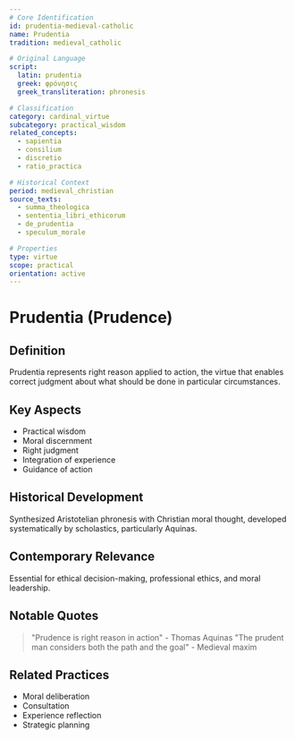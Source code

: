```yaml
---
# Core Identification
id: prudentia-medieval-catholic
name: Prudentia
tradition: medieval_catholic

# Original Language
script:
  latin: prudentia
  greek: φρόνησις
  greek_transliteration: phronesis

# Classification
category: cardinal_virtue
subcategory: practical_wisdom
related_concepts:
  - sapientia
  - consilium
  - discretio
  - ratio_practica

# Historical Context
period: medieval_christian
source_texts:
  - summa_theologica
  - sententia_libri_ethicorum
  - de_prudentia
  - speculum_morale

# Properties
type: virtue
scope: practical
orientation: active
---
```


# Prudentia (Prudence)

## Definition
Prudentia represents right reason applied to action, the virtue that enables correct judgment about what should be done in particular circumstances.

## Key Aspects
- Practical wisdom
- Moral discernment
- Right judgment
- Integration of experience
- Guidance of action

## Historical Development
Synthesized Aristotelian phronesis with Christian moral thought, developed systematically by scholastics, particularly Aquinas.

## Contemporary Relevance
Essential for ethical decision-making, professional ethics, and moral leadership.

## Notable Quotes
> "Prudence is right reason in action" - Thomas Aquinas
> "The prudent man considers both the path and the goal" - Medieval maxim

## Related Practices
- Moral deliberation
- Consultation
- Experience reflection
- Strategic planning